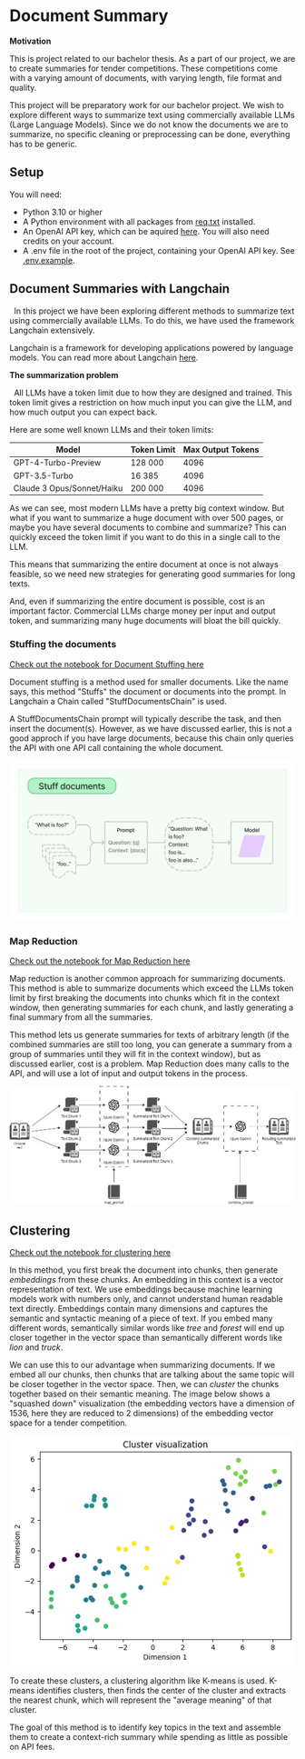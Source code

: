 # Document Summary

**Motivation**

This is project related to our bachelor thesis. As a part of our project, we are to create summaries for tender competitions. These competitions come with a varying amount of documents, with varying length, file format and quality.

This project will be preparatory work for our bachelor project. We wish to explore different ways to summarize text using commercially available LLMs (Large Language Models). Since we do not know the documents we are to summarize, no specific cleaning or preprocessing can be done, everything has to be generic.

## Setup

You will need:
- Python 3.10 or higher
- A Python environment with all packages from [req.txt](req.txt) installed.
- An OpenAI API key, which can be aquired [here](https://openai.com/blog/openai-api). You will also need credits on your account.
- A .env file in the root of the project, containing your OpenAI API key. See [.env.example](.env.example).

## Document Summaries with Langchain

&nbsp; In this project we have been exploring different methods to summarize text using commercially available LLMs. To do this, we have used the framework Langchain extensively.

Langchain is a framework for developing applications powered by language models. You can read more about Langchain [here](https://python.langchain.com/docs/get_started/introduction).

**The summarization problem**

&nbsp; All LLMs have a token limit due to how they are designed and trained. This token limit gives a restriction on how much input you can give the LLM, and how much output you can expect back.

Here are some well known LLMs and their token limits:

| Model                      | Token Limit | Max Output Tokens |
|----------------------------|----------------|-------------------|
| GPT-4-Turbo-Preview        | 128 000        | 4096              |
| GPT-3.5-Turbo              | 16 385         | 4096              |
| Claude 3 Opus/Sonnet/Haiku | 200 000        | 4096              |

As we can see, most modern LLMs have a pretty big context window. But what if you want to summarize a huge document with over 500 pages, or maybe you have several documents to combine and summarize? This can quickly exceed the token limit if you want to do this in a single call to the LLM.

This means that summarizing the entire document at once is not always feasible, so we need new strategies for generating good summaries for long texts.

And, even if summarizing the entire document is possible, cost is an important factor. Commercial LLMs charge money per input and output token, and summarizing many huge documents will bloat the bill quickly.

### Stuffing the documents

[Check out the notebook for Document Stuffing here](stuffing.ipynb)

Document stuffing is a method used for smaller documents. Like the name says, this method "Stuffs" the document or documents into the prompt. In Langchain a Chain called "StuffDocumentsChain" is used.

 A StuffDocumentsChain prompt will typically describe the task, and then insert the document(s). However, as we have discussed earlier, this is not a good approch if you have large documents, because this chain only queries the API with one API call containing the whole document.

![img](./assets/stuff_chain.jpg)

### Map Reduction

[Check out the notebook for Map Reduction here](map-reduction.ipynb)

Map reduction is another common approach for summarizing documents. This method is able to summarize documents which exceed the LLMs token limit by first breaking the documents into chunks which fit in the context window, then generating summaries for each chunk, and lastly generating a final summary from all the summaries.

This method lets us generate summaries for texts of arbitrary length (if the combined summaries are still too long, you can generate a summary from a group of summaries until they will fit in the context window), but as discussed earlier, cost is a problem. Map Reduction does many calls to the API, and will use a lot of input and output tokens in the process.

![img](./assets/map_reduce_chain.webp)

## Clustering

[Check out the notebook for clustering here](k-means-clustering.ipynb)

In this method, you first break the document into chunks, then generate *embeddings* from these chunks. An embedding in this context is a vector representation of text. We use embeddings because machine learning models work with numbers only, and cannot understand human readable text directly. Embeddings contain many dimensions and captures the semantic and syntactic meaning of a piece of text. If you embed many different words, semantically similar words like *tree* and *forest* will end up closer together in the vector space than semantically different words like *lion* and *truck*.

We can use this to our advantage when summarizing documents. If we embed all our chunks, then chunks that are talking about the same topic will be closer together in the vector space. Then, we can *cluster* the chunks together based on their semantic meaning. The image below shows a "squashed down" visualization (the embedding vectors have a dimension of 1536, here they are reduced to 2 dimensions) of the embedding vector space for a tender competition. 

![img](./assets/nord_clusters.png)

To create these clusters, a clustering algorithm like K-means is used. K-means identifies clusters, then finds the center of the cluster and extracts the nearest chunk, which will represent the "average meaning" of that cluster.

The goal of this method is to identify key topics in the text and assemble them to create a context-rich summary while spending as little as possible on API fees.


